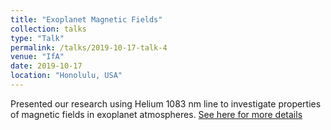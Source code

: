 ```yaml
---
title: "Exoplanet Magnetic Fields"
collection: talks
type: "Talk"
permalink: /talks/2019-10-17-talk-4
venue: "IfA"
date: 2019-10-17
location: "Honolulu, USA"
---
```


Presented our research using Helium 1083 nm line to investigate properties of magnetic fields in exoplanet atmospheres.
[See here for more details](https://www.ifa.hawaii.edu/astrocoffee/)